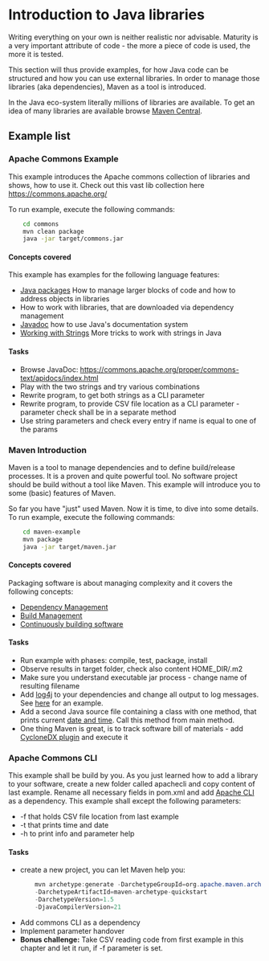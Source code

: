 # Introduction to Java libraries

Writing everything on your own is neither realistic nor advisable. Maturity is a very important attribute of code - the more a piece of code is used, the more it is tested.

This section will thus provide examples, for how Java code can be structured and how you can use external libraries. In order to manage those libraries (aka dependencies), Maven as a tool is introduced. 

In the Java eco-system literally millions of libraries are available. To get an idea of many libraries are available browse [Maven Central](https://mvnrepository.com/). 

## Example list

### Apache Commons Example
This example introduces the Apache commons collection of libraries and shows, how to use it. Check out this vast lib collection here https://commons.apache.org/

To run example, execute the following commands:
```bash
    cd commons
    mvn clean package
    java -jar target/commons.jar
```

#### Concepts covered
This example has examples for the following language features:
* [Java packages](https://www.w3schools.com/java/java_packages.asp) How to manage larger blocks of code and how to address objects in libraries
* How to work with libraries, that are downloaded via dependency management
* [Javadoc](https://en.wikipedia.org/wiki/Javadoc) how to use Java's documentation system
* [Working with Strings](https://www.w3schools.com/java/java_strings.asp) More tricks to work with strings in Java

#### Tasks
* Browse JavaDoc: https://commons.apache.org/proper/commons-text/apidocs/index.html
* Play with the two strings and try various combinations
* Rewrite program, to get both strings as a CLI parameter
* Rewrite program, to provide CSV file location as a CLI parameter - parameter check shall be in a separate method
* Use string parameters and check every entry if name is equal to one of the params

### Maven Introduction
Maven is a tool to manage dependencies and to define build/release processes. It is a proven and quite powerful tool. No software project should be build without a tool like Maven. This example will introduce you to some (basic) features of Maven.

So far you have "just" used Maven. Now it is time, to dive into some details.
To run example, execute the following commands:
```bash
    cd maven-example
    mvn package
    java -jar target/maven.jar
```

#### Concepts covered
Packaging software is about managing complexity and it covers the following concepts:
* [Dependency Management](https://maven.apache.org/guides/introduction/introduction-to-dependency-mechanism.html)
* [Build Management](https://maven.apache.org/guides/introduction/introduction-to-the-lifecycle.html)
* [Continuously building software](https://www.redhat.com/en/topics/devops/what-is-ci-cd)

#### Tasks
* Run example with phases: compile, test, package, install
* Observe results in target folder, check also content HOME_DIR/.m2
* Make sure you understand executable jar process - change name of resulting filename
* Add [log4j](https://central.sonatype.com/artifact/log4j/log4j) to your dependencies and change all output to log messages. See [here](commons/src/main/java/de/starwit/CommonsApp.java) for an example.
* Add a second Java source file containing a class with one method, that prints current [date and time](https://www.w3schools.com/java/java_date.asp). Call this method from main method.
* One thing Maven is great, is to track software bill of materials - add [CycloneDX plugin](https://github.com/CycloneDX/cyclonedx-maven-plugin) and execute it

### Apache Commons CLI
This example shall be build by you. As you just learned how to add a library to your software, create a new folder called apachecli and copy content of last example. Rename all necessary fields in pom.xml and add [Apache CLI](https://commons.apache.org/proper/commons-cli/introduction.html) as a dependency. This example shall except the following parameters:
* -f that holds CSV file location from last example
* -t that prints time and date
* -h to print info and parameter help

#### Tasks
* create a new project, you can let Maven help you:
    ```java
        mvn archetype:generate -DarchetypeGroupId=org.apache.maven.archetypes 
        -DarchetypeArtifactId=maven-archetype-quickstart 
        -DarchetypeVersion=1.5 
        -DjavaCompilerVersion=21
    ```
* Add commons CLI as a dependency
* Implement parameter handover
* __Bonus challenge:__ Take CSV reading code from first example in this chapter and let it run, if -f parameter is set.

 